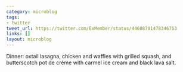 ```yaml
---
category: microblog
tags:
- twitter
tweet_url: https://twitter.com/ExMember/status/44608701478346753
links: []
layout: microblog
---
```

Dinner: oxtail lasagna, chicken and waffles with grilled squash, and butterscotch pot de crème with carmel ice cream and black lava salt.
